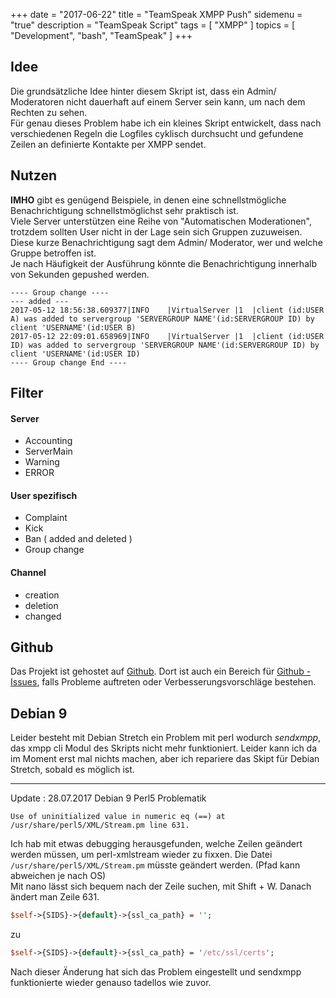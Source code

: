 +++
date = "2017-06-22"
title = "TeamSpeak XMPP Push"
sidemenu = "true"
description = "TeamSpeak Script"
tags = [ "XMPP" ]
topics = [ "Development", "bash", "TeamSpeak" ]
+++
## Idee
Die grundsätzliche Idee hinter diesem Skript ist, dass ein Admin/ Moderatoren nicht dauerhaft auf einem Server sein kann, um nach dem Rechten zu sehen.  
Für genau dieses Problem habe ich ein kleines Skript entwickelt, dass nach verschiedenen Regeln die Logfiles cyklisch durchsucht und gefundene Zeilen an definierte Kontakte per XMPP sendet.

## Nutzen
**IMHO** gibt es genügend Beispiele, in denen eine schnellstmögliche Benachrichtigung schnellstmöglichst sehr praktisch ist.  
Viele Server unterstützen eine Reihe von "Automatischen Moderationen", trotzdem sollten User nicht in der Lage sein sich Gruppen zuzuweisen. Diese kurze Benachrichtigung sagt dem Admin/ Moderator, wer und welche Gruppe betroffen ist.  
Je nach Häufigkeit der Ausführung könnte die Benachrichtigung innerhalb von Sekunden gepushed werden.

```
---- Group change ----
--- added ---
2017-05-12 18:56:38.609377|INFO    |VirtualServer |1  |client (id:USER A) was added to servergroup 'SERVERGROUP NAME'(id:SERVERGROUP ID) by client 'USERNAME'(id:USER B)
2017-05-12 22:09:01.658969|INFO    |VirtualServer |1  |client (id:USER ID) was added to servergroup 'SERVERGROUP NAME'(id:SERVERGROUP ID) by client 'USERNAME'(id:USER ID)
---- Group change End ----
```
## Filter
#### Server
- Accounting
- ServerMain
- Warning
- ERROR

#### User spezifisch
- Complaint
- Kick
- Ban ( added and deleted )
- Group change

#### Channel
- creation
- deletion
- changed

## Github
Das Projekt ist gehostet auf [Github](https://github.com/mightyBroccoli/logwatch-scripts). Dort ist auch ein Bereich für [Github - Issues](https://github.com/mightyBroccoli/logwatch-scripts/issues), falls Probleme auftreten oder Verbesserungsvorschläge bestehen.

## Debian 9
Leider besteht mit Debian Stretch ein Problem mit perl wodurch *sendxmpp*, das xmpp cli Modul des Skripts nicht mehr funktioniert. Leider kann ich da im Moment erst mal nichts machen, aber ich repariere das Skipt für Debian Stretch, sobald es möglich ist.

-----

Update : 28.07.2017 Debian 9 Perl5 Problematik
```
Use of uninitialized value in numeric eq (==) at /usr/share/perl5/XML/Stream.pm line 631.
```  
Ich hab mit etwas debugging herausgefunden, welche Zeilen geändert werden müssen, um perl-xmlstream wieder zu fixxen.
Die Datei `/usr/share/perl5/XML/Stream.pm` müsste geändert werden. (Pfad kann abweichen je nach OS)  
Mit nano lässt sich bequem nach der Zeile suchen, mit Shift + W. Danach ändert man Zeile 631.
```perl
$self->{SIDS}->{default}->{ssl_ca_path} = '';
```
zu
```perl
$self->{SIDS}->{default}->{ssl_ca_path} = '/etc/ssl/certs';
```
Nach dieser Änderung hat sich das Problem eingestellt und sendxmpp funktionierte wieder genauso tadellos wie zuvor.
